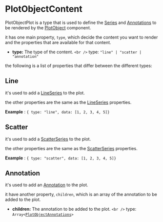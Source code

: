 # PlotObjectContent

PlotObjectPlot is a type that is used to define the [Series](../100_series/000_intro.md) and [Annotations](../300_annotations/000_intro.md) to be rendered by the [PlotObject](../070_container/200_plotObject.md) component.

it has one main property, `type`, which decide the content you want to render and the properties that are available for that content.

- **type:** The type of the content. `<br />`
  type: `"line" | "scatter | "annotation"`

the following is a list of properties that differ between the different types:

## Line

it's used to add a [LineSeries](../100_series/200_lineSeries.md) to the plot.

the other properties are the same as the [LineSeries](../100_series/200_lineSeries.md/#props) properties.

**Example** : `{ type: "line", data: [1, 2, 3, 4, 5]}`

## Scatter

it's used to add a [ScatterSeries](../100_series/100_scatterSeries.md) to the plot.

the other properties are the same as the [ScatterSeries](../100_series/100_scatterSeries.md/#props) properties.

**Example** : `{ type: "scatter", data: [1, 2, 3, 4, 5]}`

## Annotation

it's used to add an [Annotation](../300_annotations/000_intro.md) to the plot.

it have another property, `children`, which is an array of the annotation to be added to the plot.

- **children:** The annotation to be added to the plot. `<br />`
  type: `Array<`[`PlotObjectAnnotations`](./400_plotObjectAnnotations.md)`>`
